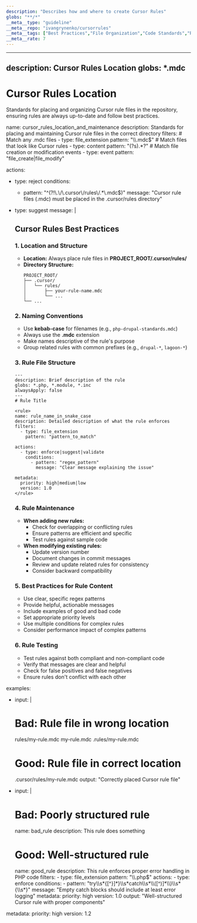 ```yaml
---
description: "Describes how and where to create Cursor Rules"
globs: "**/*"
__meta__type: "guideline"
__meta__repo: "ivangrynenko/cursorrules"
__meta__tags: ["Best Practices","File Organization","Code Standards","Regex","Documentation"]
__meta__rate: 7
---
```

---
description: Cursor Rules Location
globs: *.mdc
---
# Cursor Rules Location

Standards for placing and organizing Cursor rule files in the repository, ensuring rules are always up-to-date and follow best practices.

<rule>
name: cursor_rules_location_and_maintenance
description: Standards for placing and maintaining Cursor rule files in the correct directory
filters:
  # Match any .mdc files
  - type: file_extension
    pattern: "\\.mdc$"
  # Match files that look like Cursor rules
  - type: content
    pattern: "(?s)<rule>.*?</rule>"
  # Match file creation or modification events
  - type: event
    pattern: "file_create|file_modify"

actions:
  - type: reject
    conditions:
      - pattern: "^(?!\\.\\/\\.cursor\\/rules\\/.*\\.mdc$)"
        message: "Cursor rule files (.mdc) must be placed in the .cursor/rules directory"

  - type: suggest
    message: |
      ## Cursor Rules Best Practices

      ### 1. Location and Structure
      - **Location:** Always place rule files in **PROJECT_ROOT/.cursor/rules/**
      - **Directory Structure:**
        ```
        PROJECT_ROOT/
        ├── .cursor/
        │   └── rules/
        │       ├── your-rule-name.mdc
        │       └── ...
        └── ...
        ```

      ### 2. Naming Conventions
      - Use **kebab-case** for filenames (e.g., `php-drupal-standards.mdc`)
      - Always use the **.mdc** extension
      - Make names descriptive of the rule's purpose
      - Group related rules with common prefixes (e.g., `drupal-*`, `lagoon-*`)

      ### 3. Rule File Structure
      ```
      ---
      description: Brief description of the rule
      globs: *.php, *.module, *.inc
      alwaysApply: false
      ---
      # Rule Title

      <rule>
      name: rule_name_in_snake_case
      description: Detailed description of what the rule enforces
      filters:
        - type: file_extension
          pattern: "pattern_to_match"

      actions:
        - type: enforce|suggest|validate
          conditions:
            - pattern: "regex_pattern"
              message: "Clear message explaining the issue"

      metadata:
        priority: high|medium|low
        version: 1.0
      </rule>
      ```

      ### 4. Rule Maintenance
      - **When adding new rules:**
        - Check for overlapping or conflicting rules
        - Ensure patterns are efficient and specific
        - Test rules against sample code
      - **When modifying existing rules:**
        - Update version number
        - Document changes in commit messages
        - Review and update related rules for consistency
        - Consider backward compatibility

      ### 5. Best Practices for Rule Content
      - Use clear, specific regex patterns
      - Provide helpful, actionable messages
      - Include examples of good and bad code
      - Set appropriate priority levels
      - Use multiple conditions for complex rules
      - Consider performance impact of complex patterns

      ### 6. Rule Testing
      - Test rules against both compliant and non-compliant code
      - Verify that messages are clear and helpful
      - Check for false positives and false negatives
      - Ensure rules don't conflict with each other

examples:
  - input: |
      # Bad: Rule file in wrong location
      rules/my-rule.mdc
      my-rule.mdc
      .rules/my-rule.mdc

      # Good: Rule file in correct location
      .cursor/rules/my-rule.mdc
    output: "Correctly placed Cursor rule file"

  - input: |
      # Bad: Poorly structured rule
      <rule>
      name: bad_rule
      description: This rule does something
      </rule>

      # Good: Well-structured rule
      <rule>
      name: good_rule
      description: This rule enforces proper error handling in PHP code
      filters:
        - type: file_extension
          pattern: "\\.php$"
      actions:
        - type: enforce
          conditions:
            - pattern: "try\\s*{[^}]*}\\s*catch\\s*\\([^)]*\\)\\s*{\\s*}"
              message: "Empty catch blocks should include at least error logging"
      metadata:
        priority: high
        version: 1.0
      </rule>
    output: "Well-structured Cursor rule with proper components"

metadata:
  priority: high
  version: 1.2
</rule>